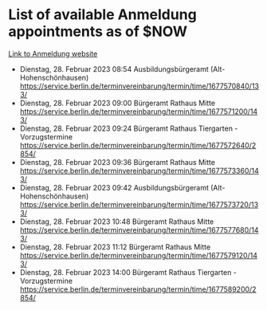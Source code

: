 # List of available Anmeldung appointments as of $NOW
[Link to Anmeldung website](https://service.berlin.de/terminvereinbarung/termin/tag.php?termin=1&anliegen[]=120686&dienstleisterlist=122210,122217,327316,122219,327312,122227,327314,122231,327346,122243,327348,122254,122252,329742,122260,329745,122262,329748,122271,327278,122273,327274,122277,327276,330436,122280,327294,122282,327290,122284,327292,122291,327270,122285,327266,122286,327264,122296,327268,150230,329760,122297,327286,122294,327284,122312,329763,122314,329775,122304,327330,122311,327334,122309,327332,317869,122281,327352,122279,329772,122283,122276,327324,122274,327326,122267,329766,122246,327318,122251,327320,122257,327322,122208,327298,122226,327300&herkunft=http%3A%2F%2Fservice.berlin.de%2Fdienstleistung%2F120686%2F)
- Dienstag, 28. Februar 2023 08:54 Ausbildungsbürgeramt (Alt- Hohenschönhausen) https://service.berlin.de/terminvereinbarung/termin/time/1677570840/133/
- Dienstag, 28. Februar 2023 09:00 Bürgeramt Rathaus Mitte https://service.berlin.de/terminvereinbarung/termin/time/1677571200/143/
- Dienstag, 28. Februar 2023 09:24 Bürgeramt Rathaus Tiergarten - Vorzugstermine https://service.berlin.de/terminvereinbarung/termin/time/1677572640/2854/
- Dienstag, 28. Februar 2023 09:36 Bürgeramt Rathaus Mitte https://service.berlin.de/terminvereinbarung/termin/time/1677573360/143/
- Dienstag, 28. Februar 2023 09:42 Ausbildungsbürgeramt (Alt- Hohenschönhausen) https://service.berlin.de/terminvereinbarung/termin/time/1677573720/133/
- Dienstag, 28. Februar 2023 10:48 Bürgeramt Rathaus Mitte https://service.berlin.de/terminvereinbarung/termin/time/1677577680/143/
- Dienstag, 28. Februar 2023 11:12 Bürgeramt Rathaus Mitte https://service.berlin.de/terminvereinbarung/termin/time/1677579120/143/
- Dienstag, 28. Februar 2023 14:00 Bürgeramt Rathaus Tiergarten - Vorzugstermine https://service.berlin.de/terminvereinbarung/termin/time/1677589200/2854/
